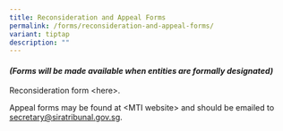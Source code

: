 ```yaml
---
title: Reconsideration and Appeal Forms
permalink: /forms/reconsideration-and-appeal-forms/
variant: tiptap
description: ""
---
```

<h4><em>(Forms will be made available when entities are formally designated)</em></h4>
<p></p>
<p>Reconsideration form &lt;here&gt;.</p>
<p></p>
<p>Appeal forms may be found at &lt;MTI website&gt; and should be emailed
to <a href="mailto:secretary@siratribunal.gov.sg" rel="noopener noreferrer nofollow" target="_blank"><u>secretary@siratribunal.gov.sg</u></a>.</p>
<p>
<br>
</p>